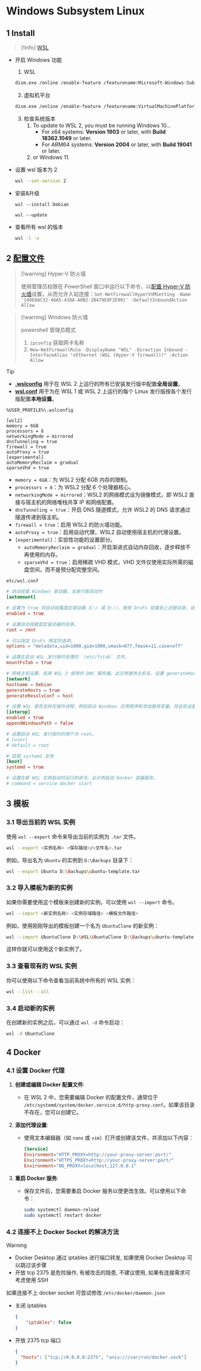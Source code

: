# Windows Subsystem Linux

## 1 Install

> [!info] [WSL](https://learn.microsoft.com/en-us/windows/wsl/install)

- 开启 Windows 功能
	1. WSL

	```sh
	dism.exe /online /enable-feature /featurename:Microsoft-Windows-Subsystem-Linux /all /norestart
	```

	2. 虚拟机平台

	```sh
	dism.exe /online /enable-feature /featurename:VirtualMachinePlatform /all /norestart
	```

	3. 检查系统版本  
		1. To update to WSL 2, you must be running Windows 10…
			- For x64 systems: **Version 1903** or later, with **Build 18362.1049** or later.
			- For ARM64 systems: **Version 2004** or later, with **Build 19041** or later.
		2. or Windows 11.

- 设置 wsl 版本为 2

	```sh
	wsl --set-version 2
	```

- 安装&升级

	```shell
	wsl --install Debian
	```

	```shell
	wsl --update
	```

- 查看所有 wsl 的版本

	```sh
	wsl -l -v
	```

## 2 [配置文件](https://learn.microsoft.com/zh-cn/windows/wsl/wsl-config)

> [!warning] Hyper-V 防火墙  
>
> 使用管理员权限在 PowerShell 窗口中运行以下命令，以[配置 Hyper-V 防火墙](https://learn.microsoft.com/zh-cn/windows/security/operating-system-security/network-security/windows-firewall/hyper-v-firewall)设置，从而允许入站连接：`Set-NetFirewallHyperVVMSetting -Name '{40E0AC32-46A5-438A-A0B2-2B479E8F2E90}' -DefaultInboundAction Allow`

> [!warning] Windows 防火墙  
>
> powershell 管理员模式
> 1. `ipconfig` 获取网卡名称  
> 2. `New-NetFirewallRule -DisplayName "WSL" -Direction Inbound -InterfaceAlias "vEthernet (WSL (Hyper-V firewall))" -Action Allow`

> [!tip]
>
> - **[.wslconfig](https://learn.microsoft.com/zh-cn/windows/wsl/wsl-config#wslconfig)** 用于在 WSL 2 上运行的所有已安装发行版中配置**全局设置**。
> - **[wsl.conf](https://learn.microsoft.com/zh-cn/windows/wsl/wsl-config#wslconf)** 用于为在 WSL 1 或 WSL 2 上运行的每个 Linux 发行版按各个发行版配置**本地设置**。

`%USER_PROFILE%\.wslconfig`

```wslconfig
[wsl2]
memory = 6GB
processors = 6
networkingMode = mirrored
dnsTunneling = true
firewall = true
autoProxy = true
[experimental]
autoMemoryReclaim = gradual
sparseVhd = true
```

- `memory = 6GB`：为 WSL2 分配 6GB 内存的限制。
- `processors = 6`：为 WSL2 分配 6 个处理器核心。
- `networkingMode = mirrored`：WSL2 的网络模式设为镜像模式，即 WSL2 直接与宿主机的网络堆栈共享 IP 和网络配置。
- `dnsTunneling = true`：开启 DNS 隧道模式，允许 WSL2 的 DNS 请求通过隧道传递到宿主机。
- `firewall = true`：启用 WSL2 的防火墙功能。
- `autoProxy = true`：启用自动代理，WSL2 自动使用宿主机的代理设置。
- `[experimental]`：实验性功能的设置部分。
  - `autoMemoryReclaim = gradual`：开启渐进式自动内存回收，逐步释放不再使用的内存。
  - `sparseVhd = true`：启用稀疏 VHD 模式，VHD 文件仅使用实际所需的磁盘空间，而不是预分配完整空间。

`etc/wsl.conf`

```conf
# 自动挂载 Windows 驱动器，当发行版启动时
[automount]

# 设置为 true 将自动挂载固定驱动器（C:/ 或 D:/），使用 DrvFs 挂载到上述根目录。设置为 false 则表示驱动器不会自动挂载，需要手动挂载或使用 fstab。
enabled = true

# 设置自动挂载固定驱动器的目录。
root = /mnt

# 可以指定 DrvFs 特定的选项。
options = "metadata,uid=1000,gid=1000,umask=077,fmask=11,case=off"

# 设置在启动 WSL 发行版时处理的 `/etc/fstab` 文件。
mountFsTab = true

# 网络主机设置，启用 WSL 2 使用的 DNS 服务器。此示例更改主机名，设置 generateHosts 为 false，防止 WSL 自动生成 /etc/hosts，并设置 generateResolvConf 为 false，防止 WSL 自动生成 /etc/resolv.conf，以便您可以创建自己的配置（例如 nameserver 1.1.1.1）。
[network]
hostname = Debian
generateHosts = true
generateResolvConf = host

# 设置 WSL 是否支持互操作进程，例如启动 Windows 应用程序和添加路径变量。将这些设置为 false 将阻止启动 Windows 进程并阻止添加 $PATH 环境变量。
[interop]
enabled = true
appendWindowsPath = false

# 设置启动 WSL 发行版时的用户为 root。
# [user]
# default = root

# 启用 systemd 支持
[boot]
systemd = true

# 设置在新 WSL 实例启动时运行的命令。此示例启动 Docker 容器服务。
# command = service docker start
```

## 3 模板

### 3.1 导出当前的 WSL 实例

使用 `wsl --export` 命令来导出当前的实例为 `.tar` 文件。

```bash
wsl --export <实例名称> <保存路径>/<文件名>.tar
```

例如，导出名为 `Ubuntu` 的实例到 `D:\Backups` 目录下：

```bash
wsl --export Ubuntu D:\Backups\ubuntu-template.tar
```

### 3.2 导入模板为新的实例

如果你需要使用这个模板来创建新的实例，可以使用 `wsl --import` 命令。

```bash
wsl --import <新实例名称> <实例存储路径> <模板文件路径>
```

例如，使用刚刚导出的模板创建一个名为 `UbuntuClone` 的新实例：

```bash
wsl --import UbuntuClone D:\WSL\UbuntuClone D:\Backups\ubuntu-template.tar
```

这样你就可以使用这个新实例了。

### 3.3 查看现有的 WSL 实例

你可以使用以下命令查看当前系统中所有的 WSL 实例：

```bash
wsl --list --all
```

### 3.4 启动新的实例

在创建新的实例之后，可以通过 `wsl -d` 命令启动：

```bash
wsl -d UbuntuClone
```

## 4 Docker

### 4.1 设置 Docker 代理

1. **创建或编辑 Docker 配置文件**:
   - 在 WSL 2 中，您需要编辑 Docker 的配置文件，通常位于 `/etc/systemd/system/docker.service.d/http-proxy.conf`。如果该目录不存在，您可以创建它。

2. **添加代理设置**:
   - 使用文本编辑器（如 `nano` 或 `vim`）打开或创建该文件，并添加以下内容：

	 ```conf
     [Service]
     Environment="HTTP_PROXY=http://your-proxy-server:port/"
     Environment="HTTPS_PROXY=http://your-proxy-server:port/"
     Environment="NO_PROXY=localhost,127.0.0.1"
     ```

3. **重启 Docker 服务**:
   - 保存文件后，您需要重启 Docker 服务以使更改生效。可以使用以下命令：

	 ```bash
     sudo systemctl daemon-reload
     sudo systemctl restart docker
     ```

### 4.2 连接不上 Docker Socket 的解决方法

> [!warning]
> - Docker Desktop 通过 iptables 进行端口转发, 如果使用 Docker Desktop 可以跳过该步骤
> - 开放 tcp 2375 是危险操作, 有被攻击的隐患, 不建议使用, 如果有连接需求可考虑使用 SSH

如果连接不上 docker socket 可尝试修改 `/etc/docker/daemon.json`  

- 关闭 iptables

	```json
	{
		"iptables": false
	}
	```

- 开放 2375 tcp 端口

	```json
	{
	  "hosts": ["tcp://0.0.0.0:2375", "unix:///var/run/docker.sock"]
	}
	```
